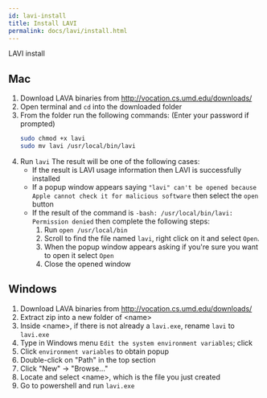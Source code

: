 ```yaml
---
id: lavi-install
title: Install LAVI
permalink: docs/lavi/install.html
---
```


LAVI install

## Mac
1. Download LAVA binaries from http://vocation.cs.umd.edu/downloads/
2. Open terminal and `cd` into the downloaded folder
3. From the folder run the following commands:
   (Enter your password if prompted)
   ```bash
   sudo chmod +x lavi
   sudo mv lavi /usr/local/bin/lavi
   ```
4. Run `lavi` The result will be one of the following cases:
   - If the result is LAVI usage information then LAVI is successfully installed
   - If a popup window appears saying `"lavi" can't be opened because Apple cannot check it for malicious software` then select the `open` button 
   - If the result of the command is `-bash: /usr/local/bin/lavi: Permission denied` then complete the following steps:
      1. Run `open /usr/local/bin`
      2. Scroll to find the file named `lavi`, right click on it and select `Open`. 
      3. When the popup window appears asking if you're sure you want to open it select `Open`
      4. Close the opened window

## Windows
1. Download LAVA binaries from http://vocation.cs.umd.edu/downloads/
2. Extract zip into a new folder of \<name\>
3. Inside \<name\>, if there is not already a `lavi.exe`, rename `lavi` to `lavi.exe`  
4. Type in Windows menu `Edit the system environment variables`; click 
5. Click `environment variables` to obtain popup
6. Double-click on "Path" in the top section 
7. Click "New" -> "Browse..." 
8. Locate and select \<name\>, which is the file you just created 
9. Go to powershell and run `lavi.exe` 


